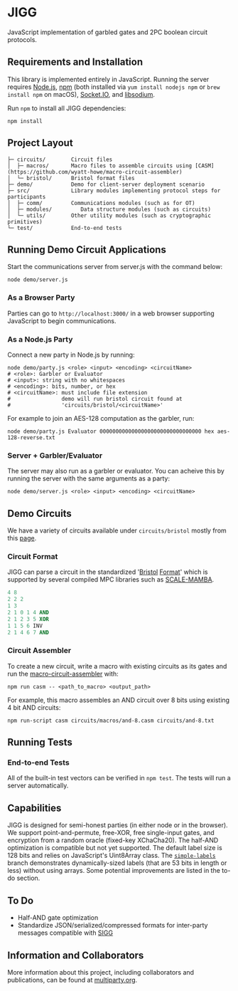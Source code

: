# JIGG

JavaScript implementation of garbled gates and 2PC boolean circuit protocols.

## Requirements and Installation

This library is implemented entirely in JavaScript. Running the server requires [Node.js](https://nodejs.org/en/), [npm](https://www.npmjs.com/) (both installed via `yum install nodejs npm` or `brew install npm` on macOS), [Socket.IO](https://socket.io/), and [libsodium](https://www.npmjs.com/package/libsodium).

Run `npm` to install all JIGG dependencies:
```shell
npm install
```

## Project Layout

    ├─ circuits/        Circuit files
    │  ├─ macros/       Macro files to assemble circuits using [CASM](https://github.com/wyatt-howe/macro-circuit-assembler)
    │  └─ bristol/      Bristol format files
    ├─ demo/            Demo for client-server deployment scenario
    ├─ src/             Library modules implementing protocol steps for participants
    │  ├─ comm/         Communications modules (such as for OT)
    │  ├─ modules/         Data structure modules (such as circuits)
    │  └─ utils/        Other utility modules (such as cryptographic primitives)
    └─ test/            End-to-end tests


## Running Demo Circuit Applications

Start the communications server from server.js with the command below:
```shell
node demo/server.js
```

### As a Browser Party

Parties can go to `http://localhost:3000/` in a web browser supporting JavaScript to begin communications.

### As a Node.js Party

Connect a new party in Node.js by running:
```shell
node demo/party.js <role> <input> <encoding> <circuitName>
# <role>: Garbler or Evaluator
# <input>: string with no whitespaces
# <encoding>: bits, number, or hex
# <circuitName>: must include file extension
#                demo will run bristol circuit found at
#                'circuits/bristol/<circuitName>'
```

For example to join an AES-128 computation as the garbler, run:
```shell
node demo/party.js Evaluator 00000000000000000000000000000000 hex aes-128-reverse.txt
```

### Server + Garbler/Evaluator

The server may also run as a garbler or evaluator. You can acheive this by running the server with
the same arguments as a party:
```shell
node demo/server.js <role> <input> <encoding> <circuitName>
```

## Demo Circuits
We have a variety of circuits available under `circuits/bristol` mostly from this [page](https://homes.esat.kuleuven.be/~nsmart/MPC/).

### Circuit Format
JIGG can parse a circuit in the standardized '[Bristol](https://homes.esat.kuleuven.be/~nsmart/MPC/) [Format](https://homes.esat.kuleuven.be/~nsmart/MPC/old-circuits.html)' which is supported by several compiled MPC libraries such as [SCALE-MAMBA](https://homes.esat.kuleuven.be/~nsmart/SCALE/).
```ada
4 8
2 2 2
1 3
2 1 0 1 4 AND
2 1 2 3 5 XOR
1 1 5 6 INV
2 1 4 6 7 AND
```

### Circuit Assembler
To create a new circuit, write a macro with existing circuits as its gates and run the [macro-circuit-assembler](https://github.com/wyatt-howe/macro-circuit-assembler/tree/casm) with:

```shell
npm run casm -- <path_to_macro> <output_path>
```

For example, this macro assembles an AND circuit over 8 bits using
existing 4 bit AND circuits:

```
npm run-script casm circuits/macros/and-8.casm circuits/and-8.txt
```

## Running Tests

### End-to-end Tests
All of the built-in test vectors can be verified in `npm test`. The tests will run a server automatically.

## Capabilities

JIGG is designed for semi-honest parties (in either node or in the browser). We support point-and-permute, free-XOR, free single-input gates, and encryption from a random oracle (fixed-key XChaCha20). The half-AND optimization is compatible but not yet supported. The default label size is 128 bits and relies on JavaScript's Uint8Array class. The [`simple-labels`](https://github.com/wyatt-howe/jigg/tree/simple-labels) branch demonstrates dynamically-sized labels (that are 53 bits in length or less) without using arrays. Some potential improvements are listed in the to-do section.

## To Do
- Half-AND gate optimization
- Standardize JSON/serialized/compressed formats for inter-party messages compatible with [SIGG](https://github.com/multiparty/sigg)

## Information and Collaborators

More information about this project, including collaborators and publications, can be found at [multiparty.org](https://multiparty.org/).
